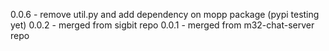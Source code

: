 0.0.6 - remove util.py and add dependency on mopp package (pypi testing yet)
0.0.2 - merged from sigbit repo
0.0.1 - merged from m32-chat-server repo
